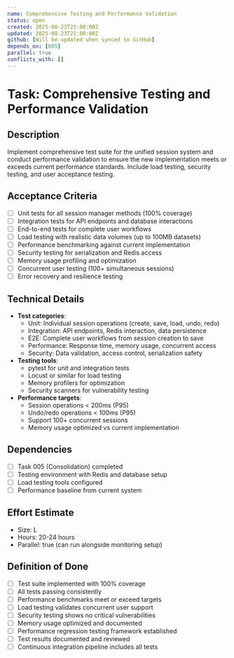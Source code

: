 ```yaml
---
name: Comprehensive Testing and Performance Validation
status: open
created: 2025-08-23T21:00:00Z
updated: 2025-08-23T21:00:00Z
github: [Will be updated when synced to GitHub]
depends_on: [005]
parallel: true
conflicts_with: []
---
```


# Task: Comprehensive Testing and Performance Validation

## Description
Implement comprehensive test suite for the unified session system and conduct performance validation to ensure the new implementation meets or exceeds current performance standards. Include load testing, security testing, and user acceptance testing.

## Acceptance Criteria
- [ ] Unit tests for all session manager methods (100% coverage)
- [ ] Integration tests for API endpoints and database interactions
- [ ] End-to-end tests for complete user workflows
- [ ] Load testing with realistic data volumes (up to 100MB datasets)
- [ ] Performance benchmarking against current implementation
- [ ] Security testing for serialization and Redis access
- [ ] Memory usage profiling and optimization
- [ ] Concurrent user testing (100+ simultaneous sessions)
- [ ] Error recovery and resilience testing

## Technical Details
- **Test categories**:
  - Unit: Individual session operations (create, save, load, undo, redo)
  - Integration: API endpoints, Redis interaction, data persistence
  - E2E: Complete user workflows from session creation to save
  - Performance: Response time, memory usage, concurrent access
  - Security: Data validation, access control, serialization safety
- **Testing tools**:
  - pytest for unit and integration tests
  - Locust or similar for load testing
  - Memory profilers for optimization
  - Security scanners for vulnerability testing
- **Performance targets**:
  - Session operations < 200ms (P95)
  - Undo/redo operations < 100ms (P95)
  - Support 100+ concurrent sessions
  - Memory usage optimized vs current implementation

## Dependencies
- [ ] Task 005 (Consolidation) completed
- [ ] Testing environment with Redis and database setup
- [ ] Load testing tools configured
- [ ] Performance baseline from current system

## Effort Estimate
- Size: L
- Hours: 20-24 hours
- Parallel: true (can run alongside monitoring setup)

## Definition of Done
- [ ] Test suite implemented with 100% coverage
- [ ] All tests passing consistently
- [ ] Performance benchmarks meet or exceed targets
- [ ] Load testing validates concurrent user support
- [ ] Security testing shows no critical vulnerabilities
- [ ] Memory usage optimized and documented
- [ ] Performance regression testing framework established
- [ ] Test results documented and reviewed
- [ ] Continuous integration pipeline includes all tests